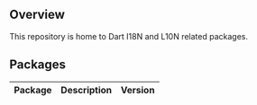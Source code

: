 ## Overview

This repository is home to Dart I18N and L10N related packages.

## Packages

| Package | Description | Version |
| --- | --- | --- |

<!--
## Publishing automation

For information about our publishing automation and release process, see
https://github.com/dart-lang/ecosystem/wiki/Publishing-automation.

For additional information about contributing, see our
[contributing](CONTRIBUTING.md) page.
-->

